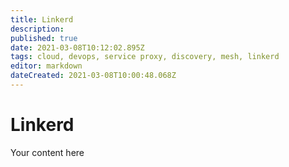 ```yaml
---
title: Linkerd
description: 
published: true
date: 2021-03-08T10:12:02.895Z
tags: cloud, devops, service proxy, discovery, mesh, linkerd
editor: markdown
dateCreated: 2021-03-08T10:00:48.068Z
---
```


# Linkerd
Your content here